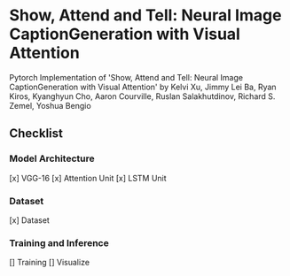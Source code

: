 # Show, Attend and Tell: Neural Image CaptionGeneration with Visual Attention

Pytorch Implementation of 'Show, Attend and Tell: Neural Image CaptionGeneration with Visual Attention' by Kelvi Xu, Jimmy Lei Ba, Ryan Kiros, Kyanghyun Cho, Aaron Courville, Ruslan Salakhutdinov, Richard S. Zemel, Yoshua Bengio

## Checklist

### Model Architecture

[x] VGG-16
[x] Attention Unit
[x] LSTM Unit

### Dataset

[x] Dataset

### Training and Inference

[] Training
[] Visualize

